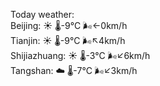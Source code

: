 Today weather:  
Beijing: ☀️   🌡️-9°C 🌬️←0km/h  
Tianjin: ☀️   🌡️-9°C 🌬️↖4km/h  
Shijiazhuang: ☀️   🌡️-3°C 🌬️↙6km/h  
Tangshan: ☁️   🌡️-7°C 🌬️↙3km/h  
